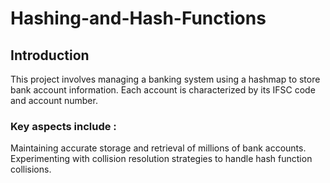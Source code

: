 # Hashing-and-Hash-Functions

## Introduction 
This project involves managing a banking system using a hashmap to store bank account information. Each account is characterized by its IFSC code and account number.
### Key aspects include :
Maintaining accurate storage and retrieval of millions of bank accounts.
Experimenting with collision resolution strategies to handle hash function collisions.
